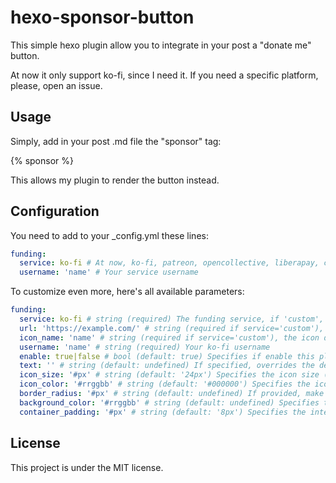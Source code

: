 # hexo-sponsor-button

This simple hexo plugin allow you to integrate in your post a "donate me" button.

At now it only support ko-fi, since I need it.
If you need a specific platform, please, open an issue.

## Usage

Simply, add in your post .md file the "sponsor" tag:

{% sponsor %}

This allows my plugin to render the button instead.

## Configuration

You need to add to your _config.yml these lines:

``` YAML
funding:
  service: ko-fi # At now, ko-fi, patreon, opencollective, liberapay, custom are supported
  username: 'name' # Your service username
```

To customize even more, here's all available parameters:
``` YAML
funding:
  service: ko-fi # string (required) The funding service, if 'custom', url is required
  url: 'https://example.com/' # string (required if service='custom'), your custom url
  icon_name: 'name' # string (required if service='custom'), the icon displayed for your service, it's take from simple-icons's pack
  username: 'name' # string (required) Your ko-fi username
  enable: true|false # bool (default: true) Specifies if enable this plugin
  text: '' # string (default: undefined) If specified, overrides the default "Support Me on {service}" string
  icon_size: '#px' # string (default: '24px') Specifies the icon size (width = height)
  icon_color: '#rrggbb' # string (default: '#000000') Specifies the icon color
  border_radius: '#px' # string (default: undefined) If provided, make the container's borders rounded
  background_color: '#rrggbb' # string (default: undefined) Specifies the container's background color
  container_padding: '#px' # string (default: '8px') Specifies the internal content padding. Use this in combination with border_radius to achieve a decent result
```

## License
This project is under the MIT license.
